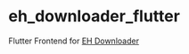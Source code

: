 # eh_downloader_flutter

Flutter Frontend for [EH Downloader](https://github.com/lifegpc/eh-downloader)
